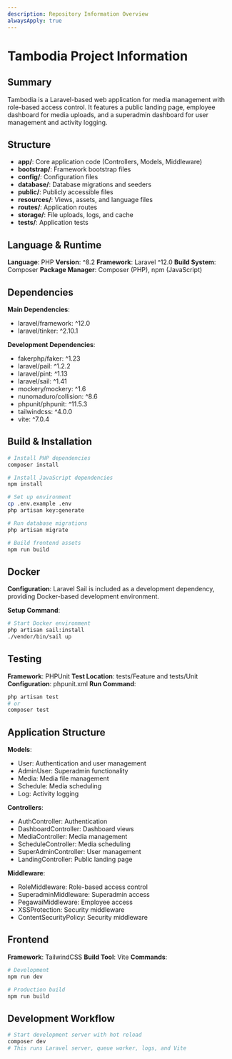 ```yaml
---
description: Repository Information Overview
alwaysApply: true
---
```


# Tambodia Project Information

## Summary
Tambodia is a Laravel-based web application for media management with role-based access control. It features a public landing page, employee dashboard for media uploads, and a superadmin dashboard for user management and activity logging.

## Structure
- **app/**: Core application code (Controllers, Models, Middleware)
- **bootstrap/**: Framework bootstrap files
- **config/**: Configuration files
- **database/**: Database migrations and seeders
- **public/**: Publicly accessible files
- **resources/**: Views, assets, and language files
- **routes/**: Application routes
- **storage/**: File uploads, logs, and cache
- **tests/**: Application tests

## Language & Runtime
**Language**: PHP
**Version**: ^8.2
**Framework**: Laravel ^12.0
**Build System**: Composer
**Package Manager**: Composer (PHP), npm (JavaScript)

## Dependencies
**Main Dependencies**:
- laravel/framework: ^12.0
- laravel/tinker: ^2.10.1

**Development Dependencies**:
- fakerphp/faker: ^1.23
- laravel/pail: ^1.2.2
- laravel/pint: ^1.13
- laravel/sail: ^1.41
- mockery/mockery: ^1.6
- nunomaduro/collision: ^8.6
- phpunit/phpunit: ^11.5.3
- tailwindcss: ^4.0.0
- vite: ^7.0.4

## Build & Installation
```bash
# Install PHP dependencies
composer install

# Install JavaScript dependencies
npm install

# Set up environment
cp .env.example .env
php artisan key:generate

# Run database migrations
php artisan migrate

# Build frontend assets
npm run build
```

## Docker
**Configuration**: Laravel Sail is included as a development dependency, providing Docker-based development environment.

**Setup Command**:
```bash
# Start Docker environment
php artisan sail:install
./vendor/bin/sail up
```

## Testing
**Framework**: PHPUnit
**Test Location**: tests/Feature and tests/Unit
**Configuration**: phpunit.xml
**Run Command**:
```bash
php artisan test
# or
composer test
```

## Application Structure
**Models**:
- User: Authentication and user management
- AdminUser: Superadmin functionality
- Media: Media file management
- Schedule: Media scheduling
- Log: Activity logging

**Controllers**:
- AuthController: Authentication
- DashboardController: Dashboard views
- MediaController: Media management
- ScheduleController: Media scheduling
- SuperAdminController: User management
- LandingController: Public landing page

**Middleware**:
- RoleMiddleware: Role-based access control
- SuperadminMiddleware: Superadmin access
- PegawaiMiddleware: Employee access
- XSSProtection: Security middleware
- ContentSecurityPolicy: Security middleware

## Frontend
**Framework**: TailwindCSS
**Build Tool**: Vite
**Commands**:
```bash
# Development
npm run dev

# Production build
npm run build
```

## Development Workflow
```bash
# Start development server with hot reload
composer dev
# This runs Laravel server, queue worker, logs, and Vite
```